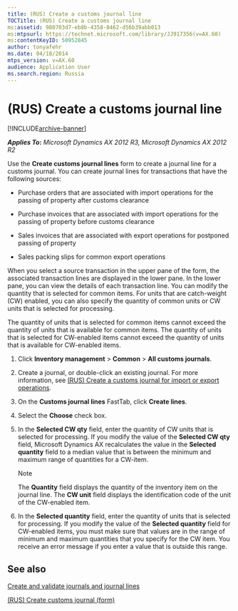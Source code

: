 ```yaml
---
title: (RUS) Create a customs journal line
TOCTitle: (RUS) Create a customs journal line
ms:assetid: 980703d7-eb8b-4358-8462-d56b39abb013
ms:mtpsurl: https://technet.microsoft.com/library/JJ917356(v=AX.60)
ms:contentKeyID: 50952845
author: tonyafehr
ms.date: 04/18/2014
mtps_version: v=AX.60
audience: Application User
ms.search.region: Russia
---
```


# (RUS) Create a customs journal line 


[!INCLUDE[archive-banner](includes/archive-banner.md)]


_**Applies To:** Microsoft Dynamics AX 2012 R3, Microsoft Dynamics AX 2012 R2_

Use the **Create customs journal lines** form to create a journal line for a customs journal. You can create journal lines for transactions that have the following sources:

  - Purchase orders that are associated with import operations for the passing of property after customs clearance

  - Purchase invoices that are associated with import operations for the passing of property before customs clearance

  - Sales invoices that are associated with export operations for postponed passing of property

  - Sales packing slips for common export operations

When you select a source transaction in the upper pane of the form, the associated transaction lines are displayed in the lower pane. In the lower pane, you can view the details of each transaction line. You can modify the quantity that is selected for common items. For units that are catch-weight (CW) enabled, you can also specify the quantity of common units or CW units that is selected for processing.

The quantity of units that is selected for common items cannot exceed the quantity of units that is available for common items. The quantity of units that is selected for CW-enabled items cannot exceed the quantity of units that is available for CW-enabled items.

1.  Click **Inventory management** \> **Common** \> **All customs journals**.

2.  Create a journal, or double-click an existing journal. For more information, see [(RUS) Create a customs journal for import or export operations](rus-create-a-customs-journal-for-import-or-export-operations.md).

3.  On the **Customs journal lines** FastTab, click **Create lines**.

4.  Select the **Choose** check box.

5.  In the **Selected CW qty** field, enter the quantity of CW units that is selected for processing. If you modify the value of the **Selected CW qty** field, Microsoft Dynamics AX recalculates the value in the **Selected quantity** field to a median value that is between the minimum and maximum range of quantities for a CW-item.
    

    > [!NOTE]
    > <P>The <STRONG>Quantity</STRONG> field displays the quantity of the inventory item on the journal line. The <STRONG>CW unit</STRONG> field displays the identification code of the unit of the CW-enabled item.</P>



6.  In the **Selected quantity** field, enter the quantity of units that is selected for processing. If you modify the value of the **Selected quantity** field for CW-enabled items, you must make sure that values are in the range of minimum and maximum quantities that you specify for the CW item. You receive an error message if you enter a value that is outside this range.

## See also

[Create and validate journals and journal lines](create-and-validate-journals-and-journal-lines.md)

[(RUS) Create customs journal (form)](https://technet.microsoft.com/library/jj853226\(v=ax.60\))

  


